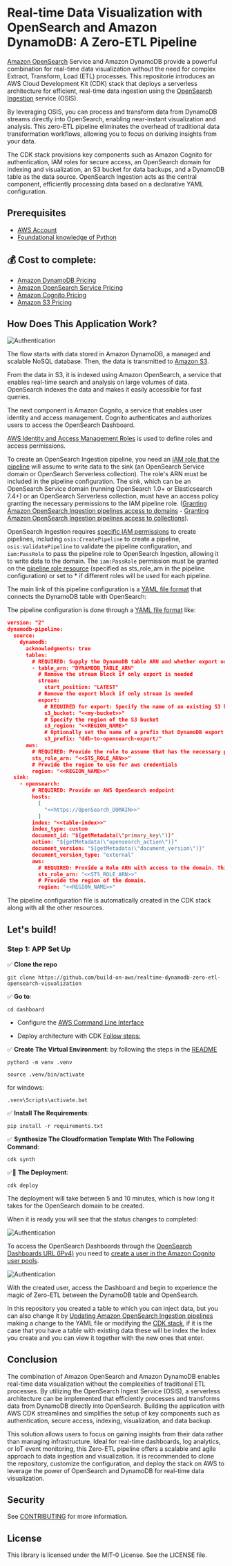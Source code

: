 # Real-time Data Visualization with OpenSearch and Amazon DynamoDB: A Zero-ETL Pipeline

[Amazon OpenSearch](https://docs.aws.amazon.com/es_es/opensearch-service/latest/developerguide/what-is.html) Service and Amazon DynamoDB provide a powerful combination for real-time data visualization without the need for complex Extract, Transform, Load (ETL) processes. This repositorie introduces an AWS Cloud Development Kit (CDK) stack that deploys a serverless architecture for efficient, real-time data ingestion using the [OpenSearch Ingestion](https://docs.aws.amazon.com/opensearch-service/latest/developerguide/ingestion.html) service (OSIS).

By leveraging OSIS, you can process and transform data from DynamoDB streams directly into OpenSearch, enabling near-instant visualization and analysis. This zero-ETL pipeline eliminates the overhead of traditional data transformation workflows, allowing you to focus on deriving insights from your data.

The CDK stack provisions key components such as Amazon Cognito for authentication, IAM roles for secure access, an OpenSearch domain for indexing and visualization, an S3 bucket for data backups, and a DynamoDB table as the data source. OpenSearch Ingestion acts as the central component, efficiently processing data based on a declarative YAML configuration.


## Prerequisites

- [AWS Account](https://aws.amazon.com/resources/create-account/?sc_channel=el&sc_campaign=datamlwave&sc_content=cicdcfnaws&sc_geo=mult&sc_country=mult&sc_outcome=acq) 
-  [Foundational knowledge of Python](https://catalog.us-east-1.prod.workshops.aws/workshops/3d705026-9edc-40e8-b353-bdabb116c89c/)

## 💰 Cost to complete: 
- [Amazon DynamoDB Pricing](https://aws.amazon.com/dynamodb/pricing/)
- [Amazon OpenSearch Service Pricing](https://aws.amazon.com/opensearch-service/pricing/)
- [Amazon Cognito Pricing](https://aws.amazon.com/cognito/pricing/)
- [Amazon S3 Pricing](https://aws.amazon.com/s3/pricing/)

## How Does This Application Work?
![Authentication](imagen/diagram.jpg)

The flow starts with data stored in Amazon DynamoDB, a managed and scalable NoSQL database. Then, the data is transmitted to [Amazon S3](https://docs.aws.amazon.com/es_es/AmazonS3/latest/userguide/Welcome.html).

From the data in S3, it is indexed using Amazon OpenSearch, a service that enables real-time search and analysis on large volumes of data. OpenSearch indexes the data and makes it easily accessible for fast queries.

The next component is Amazon Cognito, a service that enables user identity and access management. Cognito authenticates and authorizes users to access the OpenSearch Dashboard.

[AWS Identity and Access Management Roles](https://docs.aws.amazon.com/es_es/IAM/latest/UserGuide/id_roles.html) is used to define roles and access permissions. 

To create an OpenSearch Ingestion pipeline, you need an [IAM role that the pipeline](https://docs.aws.amazon.com/opensearch-service/latest/developerguide/creating-pipeline.html?icmpid=docs_console_unmapped#manage-pipeline-prerequisites) will assume to write data to the sink (an OpenSearch Service domain or OpenSearch Serverless collection). The role's ARN must be included in the pipeline configuration. The sink, which can be an OpenSearch Service domain (running OpenSearch 1.0+ or Elasticsearch 7.4+) or an OpenSearch Serverless collection, must have an access policy granting the necessary permissions to the IAM pipeline role. ([Granting Amazon OpenSearch Ingestion pipelines access to domains](https://docs.aws.amazon.com/opensearch-service/latest/developerguide/pipeline-domain-access.html) - [Granting Amazon OpenSearch Ingestion pipelines access to collections](https://docs.aws.amazon.com/opensearch-service/latest/developerguide/pipeline-collection-access.html)).

OpenSearch Ingestion requires [specific IAM permissions](https://docs.aws.amazon.com/opensearch-service/latest/developerguide/creating-pipeline.html?icmpid=docs_console_unmapped#create-pipeline-permissions) to create pipelines, including `osis:CreatePipeline` to create a pipeline, `osis:ValidatePipeline` to validate the pipeline configuration, and `iam:PassRole` to pass the pipeline role to OpenSearch Ingestion, allowing it to write data to the domain. The `iam:PassRole` permission must be granted on the [pipeline role resource](https://docs.aws.amazon.com/opensearch-service/latest/developerguide/pipeline-domain-access.html#pipeline-access-configure) (specified as sts_role_arn in the pipeline configuration) or set to * if different roles will be used for each pipeline.

The main link of this pipeline configuration is a [YAML file format](https://github.com/build-on-aws/realtime-dynamodb-zero-etl-opensearch-visualization/blob/main/dashboard/dashboard/template.txt) that connects the DynamoDB table with OpenSearch: 

The pipeline configuration is done through a [YAML file format](https://github.com/build-on-aws/realtime-dynamodb-zero-etl-opensearch-visualization/blob/main/dashboard/dashboard/template.txt) like:

```Json
version: "2"
dynamodb-pipeline:
  source:
    dynamodb:
      acknowledgments: true
      tables:
        # REQUIRED: Supply the DynamoDB table ARN and whether export or stream processing is needed, or both
        - table_arn: "DYNAMODB_TABLE_ARN"
          # Remove the stream block if only export is needed
          stream:
            start_position: "LATEST"
          # Remove the export block if only stream is needed
          export:
            # REQUIRED for export: Specify the name of an existing S3 bucket for DynamoDB to write export data files to
            s3_bucket: "<<my-bucket>>"
            # Specify the region of the S3 bucket
            s3_region: "<<REGION_NAME>"
            # Optionally set the name of a prefix that DynamoDB export data files are written to in the bucket.
            s3_prefix: "ddb-to-opensearch-export/"
      aws:
        # REQUIRED: Provide the role to assume that has the necessary permissions to DynamoDB, OpenSearch, and S3.
        sts_role_arn: "<<STS_ROLE_ARN>>"
        # Provide the region to use for aws credentials
        region: "<<REGION_NAME>>"
  sink:
    - opensearch:
        # REQUIRED: Provide an AWS OpenSearch endpoint
        hosts:
          [
            "<<https://OpenSearch_DOMAIN>>"
          ]
        index: "<<table-index>>"
        index_type: custom
        document_id: "${getMetadata(\"primary_key\")}"
        action: "${getMetadata(\"opensearch_action\")}"
        document_version: "${getMetadata(\"document_version\")}"
        document_version_type: "external"
        aws:
          # REQUIRED: Provide a Role ARN with access to the domain. This role should have a trust relationship with osis-pipelines.amazonaws.com
          sts_role_arn: "<<STS_ROLE_ARN>>"
          # Provide the region of the domain.
          region: "<<REGION_NAME>>"
```
The pipeline configuration file is automatically created in the CDK stack along with all the other resources.

## Let's build!

### Step 1:  APP Set Up 

✅ **Clone the repo**

```
git clone https://github.com/build-on-aws/realtime-dynamodb-zero-etl-opensearch-visualization
```

✅ **Go to**: 

```
cd dashboard
```

- Configure the [AWS Command Line Interface](https://docs.aws.amazon.com/cli/latest/userguide/cli-chap-configure.html)

- Deploy architecture with CDK [Follow steps:](/private-assistant/README.md)

✅ **Create The Virtual Environment**: by following the steps in the [README](/private-assistant/README.md)

```
python3 -m venv .venv
```

```
source .venv/bin/activate
```
for windows: 

```
.venv\Scripts\activate.bat
```

✅ **Install The Requirements**:

```
pip install -r requirements.txt
```

✅ **Synthesize The Cloudformation Template With The Following Command**:

```
cdk synth
```

✅🚀 **The Deployment**:

```
cdk deploy
```

The deployment will take between 5 and 10 minutes, which is how long it takes for the OpenSearch domain to be created.

When it is ready you will see that the status changes to completed:

![Authentication](imagen/domain_done.jpg)

To access the OpenSearch Dashboards through the [OpenSearch Dashboards URL (IPv4)](https://docs.aws.amazon.com/opensearch-service/latest/developerguide/dashboards.html) you need to [create a user in the Amazon Cognito user pools](https://docs.aws.amazon.com/cognito/latest/developerguide/managing-users.html?icmpid=docs_cognito_console_help_panel).

![Authentication](imagen/domain_information.jpg)

With the created user, access the Dashboard and begin to experience the magic of Zero-ETL between the DynamoDB table and OpenSearch.

In this repository you created a table to which you can inject data, but you can also change it by [Updating Amazon OpenSearch Ingestion pipelines](https://docs.aws.amazon.com/opensearch-service/latest/developerguide/update-pipeline.html) making a change to the YAML file or modifying the [CDK stack](https://github.com/build-on-aws/realtime-dynamodb-zero-etl-opensearch-visualization/blob/main/dashboard/dashboard/dashboard_stack.py), if it is the case that you have a table with existing data these will be index the Index you create and you can view it together with the new ones that enter.

## Conclusion

The combination of Amazon OpenSearch and Amazon DynamoDB enables real-time data visualization without the complexities of traditional ETL processes. By utilizing the OpenSearch Ingest Service (OSIS), a serverless architecture can be implemented that efficiently processes and transforms data from DynamoDB directly into OpenSearch. Building the application with AWS CDK streamlines and simplifies the setup of key components such as authentication, secure access, indexing, visualization, and data backup.

This solution allows users to focus on gaining insights from their data rather than managing infrastructure. Ideal for real-time dashboards, log analytics, or IoT event monitoring, this Zero-ETL pipeline offers a scalable and agile approach to data ingestion and visualization. It is recommended to clone the repository, customize the configuration, and deploy the stack on AWS to leverage the power of OpenSearch and DynamoDB for real-time data visualization.


## Security

See [CONTRIBUTING](CONTRIBUTING.md#security-issue-notifications) for more information.

## License

This library is licensed under the MIT-0 License. See the LICENSE file.

